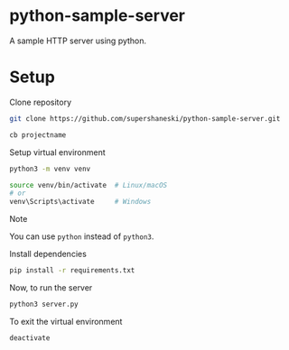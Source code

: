 python-sample-server
=====

A sample HTTP server using python.

# Setup

Clone repository

```sh
git clone https://github.com/supershaneski/python-sample-server.git

cb projectname
```

Setup virtual environment

```sh
python3 -m venv venv

source venv/bin/activate  # Linux/macOS
# or
venv\Scripts\activate     # Windows
```

> [!NOTE] 
> You can use `python` instead of `python3`.

Install dependencies

```sh
pip install -r requirements.txt
```

Now, to run the server

```sh
python3 server.py
```

To exit the virtual environment

```sh
deactivate
```
